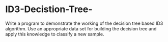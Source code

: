 # ID3-Decistion-Tree-

Write a program to demonstrate the working of the decision tree based ID3
algorithm. Use an appropriate data set for building the decision tree and apply this
knowledge to classify a new sample.
